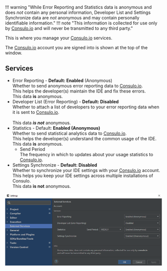!!! warning "While Error Reporting and Statistics data is anonymous and does *not* contain any personal information, Developer List and Settings Synchronize data are *not* anonymous and may contain personally identifiable information."
!!! note "This information is collected for use only by [Consulo.io] and will never be transmitted to any third party."

This is where you manage your [Consulo.io] services.

The [Consulo.io] account you are signed into is shown at the top of the window.

## Services

- Error Reporting - **Default: Enabled** (Anonymous)<br/>
	Whether to send anonymous error reporting data to [Consulo.io].<br/>
	This helps the developer(s) maintain the IDE and fix these errors.<br/>
	This data **is** anonymous.
- Developer List (Error Reporting) - **Default: Disabled**<br/>
	Whether to attach a list of developers to your error reporting data when it is sent to [Consulo.io].<br/>
	<!--- Why? ---><br/>
	This data ***is not*** anonymous.
- Statistics - Default: **Enabled (Anonymous)**<br/>
	Whether to send statistical analytics data to [Consulo.io].<br/>
	This helps the developer(s) understand the common usage of the IDE.<br/>
	This data **is** anonymous.<br/>
	- Send Period<br/>
		The frequency in which to updates about your usage statistics to [Consulo.io].<br/>
- Settings Synchronize - **Default: Disabled**<br/>
	Whether to synchronize your IDE settings with your [Consulo.io] account.<br/>
	This helps you keep your IDE settings across multiple installations of Consulo.<br/>
	This data **is not** anonymous.

![UI Screenshot](images/external.services.png)

<!--- Links --->
[Consulo.io]:(Consulo.io)

